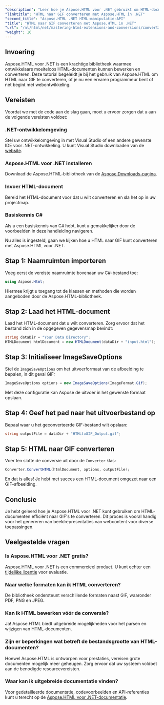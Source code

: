 ```yaml
---
"description": "Leer hoe je Aspose.HTML voor .NET gebruikt om HTML-documenten naadloos naar GIF-afbeeldingen te converteren. Deze uitgebreide handleiding leidt je stap voor stap door de stappen."
"linktitle": "HTML naar GIF converteren met Aspose.HTML in .NET"
"second_title": "Aspose.HTML .NET HTML-manipulatie-API"
"title": "HTML naar GIF converteren met Aspose.HTML in .NET"
"url": "/nl/html/net/mastering-html-extensions-and-conversions/converting-html-to-gif/"
"weight": 16
---
```


## Invoering

Aspose.HTML voor .NET is een krachtige bibliotheek waarmee ontwikkelaars moeiteloos HTML-documenten kunnen bewerken en converteren. Deze tutorial begeleidt je bij het gebruik van Aspose.HTML om HTML naar GIF te converteren, of je nu een ervaren programmeur bent of net begint met webontwikkeling.

## Vereisten

Voordat we met de code aan de slag gaan, moet u ervoor zorgen dat u aan de volgende vereisten voldoet:

### .NET-ontwikkelomgeving 

Stel uw ontwikkelomgeving in met Visual Studio of een andere gewenste IDE voor .NET-ontwikkeling. U kunt Visual Studio downloaden van de [website](https://visualstudio.microsoft.com/downloads/).

### Aspose.HTML voor .NET installeren

Download de Aspose.HTML-bibliotheek van de [Aspose Downloads-pagina](https://releases.aspose.com/html/net/).

### Invoer HTML-document

Bereid het HTML-document voor dat u wilt converteren en sla het op in uw projectmap.

### Basiskennis C#

Als u een basiskennis van C# hebt, kunt u gemakkelijker door de voorbeelden in deze handleiding navigeren.

Nu alles is ingesteld, gaan we kijken hoe u HTML naar GIF kunt converteren met Aspose.HTML voor .NET.

## Stap 1: Naamruimten importeren

Voeg eerst de vereiste naamruimte bovenaan uw C#-bestand toe:

```csharp
using Aspose.Html;
```

Hiermee krijgt u toegang tot de klassen en methoden die worden aangeboden door de Aspose.HTML-bibliotheek.

## Stap 2: Laad het HTML-document

Laad het HTML-document dat u wilt converteren. Zorg ervoor dat het bestand zich in de opgegeven gegevensmap bevindt:

```csharp
string dataDir = "Your Data Directory";
HTMLDocument htmlDocument = new HTMLDocument(dataDir + "input.html");
```

## Stap 3: Initialiseer ImageSaveOptions

Stel de `ImageSaveOptions` om het uitvoerformaat van de afbeelding te bepalen, in dit geval GIF:

```csharp
ImageSaveOptions options = new ImageSaveOptions(ImageFormat.Gif);
```

Met deze configuratie kan Aspose de uitvoer in het gewenste formaat opslaan.

## Stap 4: Geef het pad naar het uitvoerbestand op

Bepaal waar u het geconverteerde GIF-bestand wilt opslaan:

```csharp
string outputFile = dataDir + "HTMLtoGIF_Output.gif";
```

## Stap 5: HTML naar GIF converteren

Voer ten slotte de conversie uit door de `Converter` klas:

```csharp
Converter.ConvertHTML(htmlDocument, options, outputFile);
```

En dat is alles! Je hebt met succes een HTML-document omgezet naar een GIF-afbeelding.

## Conclusie

Je hebt geleerd hoe je Aspose.HTML voor .NET kunt gebruiken om HTML-documenten efficiënt naar GIF's te converteren. Dit proces is vooral handig voor het genereren van beeldrepresentaties van webcontent voor diverse toepassingen.

## Veelgestelde vragen

### Is Aspose.HTML voor .NET gratis?  
Aspose.HTML voor .NET is een commercieel product. U kunt echter een [tijdelijke licentie](https://purchase.conholdate.com/temporary-license/) voor evaluatie.

### Naar welke formaten kan ik HTML converteren?  
De bibliotheek ondersteunt verschillende formaten naast GIF, waaronder PDF, PNG en JPEG.

### Kan ik HTML bewerken vóór de conversie?  
Ja! Aspose.HTML biedt uitgebreide mogelijkheden voor het parsen en wijzigen van HTML-documenten.

### Zijn er beperkingen wat betreft de bestandsgrootte van HTML-documenten?  
Hoewel Aspose.HTML is ontworpen voor prestaties, vereisen grote documenten mogelijk meer geheugen. Zorg ervoor dat uw systeem voldoet aan de benodigde resourcevereisten.

### Waar kan ik uitgebreide documentatie vinden?  
Voor gedetailleerde documentatie, codevoorbeelden en API-referenties kunt u terecht op de [Aspose.HTML voor .NET-documentatie](https://reference.aspose.com/html/net/).